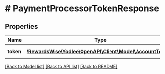# # PaymentProcessorTokenResponse

## Properties

Name | Type | Description | Notes
------------ | ------------- | ------------- | -------------
**token** | [**\RewardsWise\Yodlee\OpenAPI\Client\Model\AccountToken[]**](AccountToken.md) | token | [optional] [readonly]

[[Back to Model list]](../../README.md#models) [[Back to API list]](../../README.md#endpoints) [[Back to README]](../../README.md)
